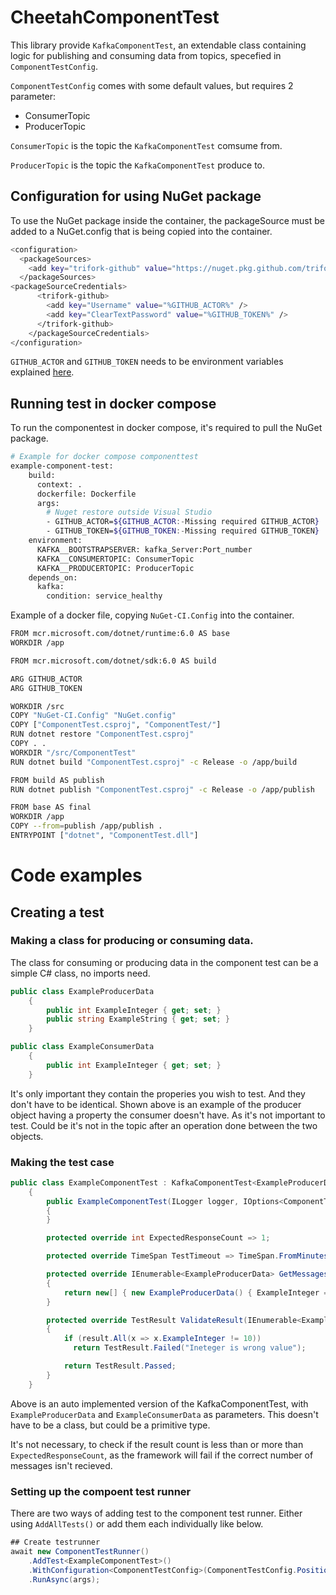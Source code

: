 # CheetahComponentTest

This library provide `KafkaComponentTest`, an extendable class containing logic for publishing and consuming data from topics, specefied in `ComponentTestConfig`.

`ComponentTestConfig` comes with some default values, but requires 2 parameter:

- ConsumerTopic
- ProducerTopic

`ConsumerTopic` is the topic the `KafkaComponentTest` comsume from.

`ProducerTopic` is the topic the `KafkaComponentTest` produce to.

## Configuration for using NuGet package

To use the NuGet package inside the container, the packageSource must be added to a NuGet.config that is being copied into the container.

```bash
<configuration>
  <packageSources>
    <add key="trifork-github" value="https://nuget.pkg.github.com/trifork/index.json" />
  </packageSources>
<packageSourceCredentials>
      <trifork-github>
        <add key="Username" value="%GITHUB_ACTOR%" />
        <add key="ClearTextPassword" value="%GITHUB_TOKEN%" />
      </trifork-github>
    </packageSourceCredentials>
</configuration>
```

`GITHUB_ACTOR` and `GITHUB_TOKEN` needs to be environment variables explained [here](https://docs.cheetah.trifork.dev/getting-started/guided-tour/prerequisites).

## Running test in docker compose

To run the componentest in docker compose, it's required to pull the NuGet package.

```bash
# Example for docker compose componenttest
example-component-test:
    build:
      context: .
      dockerfile: Dockerfile
      args:
        # Nuget restore outside Visual Studio
        - GITHUB_ACTOR=${GITHUB_ACTOR:-Missing required GITHUB_ACTOR}
        - GITHUB_TOKEN=${GITHUB_TOKEN:-Missing required GITHUB_TOKEN}
    environment:
      KAFKA__BOOTSTRAPSERVER: kafka_Server:Port_number
      KAFKA__CONSUMERTOPIC: ConsumerTopic
      KAFKA__PRODUCERTOPIC: ProducerTopic
    depends_on:
      kafka:
        condition: service_healthy
```

Example of a docker file, copying `NuGet-CI.Config` into the container.

```bash
FROM mcr.microsoft.com/dotnet/runtime:6.0 AS base
WORKDIR /app

FROM mcr.microsoft.com/dotnet/sdk:6.0 AS build

ARG GITHUB_ACTOR
ARG GITHUB_TOKEN

WORKDIR /src
COPY "NuGet-CI.Config" "NuGet.config"
COPY ["ComponentTest.csproj", "ComponentTest/"]
RUN dotnet restore "ComponentTest.csproj"
COPY . .
WORKDIR "/src/ComponentTest"
RUN dotnet build "ComponentTest.csproj" -c Release -o /app/build

FROM build AS publish
RUN dotnet publish "ComponentTest.csproj" -c Release -o /app/publish

FROM base AS final
WORKDIR /app
COPY --from=publish /app/publish .
ENTRYPOINT ["dotnet", "ComponentTest.dll"]
```

# Code examples

## Creating a test

### Making a class for producing or consuming data.

The class for consuming or producing data in the component test can be a simple C# class, no imports need.

```c#
public class ExampleProducerData
    {
        public int ExampleInteger { get; set; }
        public string ExampleString { get; set; }
    }
```

```c#
public class ExampleConsumerData
    {
        public int ExampleInteger { get; set; }
    }
```

It's only important they contain the properies you wish to test. And they don't have to be identical. Shown above is an example of the producer object having a property the consumer doesn't have. As it's not important to test. Could be it's not in the topic after an operation done between the two objects. 

### Making the test case

```c#
public class ExampleComponentTest : KafkaComponentTest<ExampleProducerData, ExampleConsumerData>
    {
        public ExampleComponentTest(ILogger logger, IOptions<ComponentTestConfig> componentTestConfig, IOptions<KafkaConfig> kafkaConfig, CheetahKafkaTokenService tokenService) : base(logger, componentTestConfig, kafkaConfig, tokenService)
        {
        }

        protected override int ExpectedResponseCount => 1;

        protected override TimeSpan TestTimeout => TimeSpan.FromMinutes(2);

        protected override IEnumerable<ExampleProducerData> GetMessagesToPublish()
        {
            return new[] { new ExampleProducerData() { ExampleInteger = 10, } };
        }

        protected override TestResult ValidateResult(IEnumerable<ExampleConsumerData> result)
        {
            if (result.All(x => x.ExampleInteger != 10)) 
              return TestResult.Failed("Ineteger is wrong value");

            return TestResult.Passed;
        }
    }
```

Above is an auto implemented version of the KafkaComponentTest, with `ExampleProducerData` and `ExampleConsumerData` as parameters. This doesn't have to be a class, but could be a primitive type. 

It's not necessary, to check if the result count is less than or more than `ExpectedResponseCount`, as the framework will fail if the correct number of messages isn't recieved.

### Setting up the compoent test runner

There are two ways of adding test to the component test runner. Either using `AddAllTests()` or add them each individually like below.

```c#
## Create testrunner
await new ComponentTestRunner()
    .AddTest<ExampleComponentTest>()
    .WithConfiguration<ComponentTestConfig>(ComponentTestConfig.Position)
    .RunAsync(args);
```